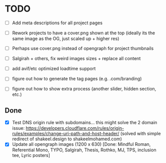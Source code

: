 # TODO

- [ ] Add meta descriptions for all project pages 
- [ ] Rework projects to have a cover.png shown at the top (ideally its the same image as the OG, just scaled up + higher res)
- [ ] Perhaps use cover.png instead of opengraph for project thumbnails
- [ ] Salgirah + others, fix weird images sizes + replace all content
- [ ] add avif/etc optimized loadtime support
- [ ] figure out how to generate the tag pages (e.g. .com/branding)
- [ ] figure out how to show extra process (another slider, hidden section, etc.)


## Done

- [X] Test DNS origin rule with subdomains... this might solve the 2 domain issue: https://developers.cloudflare.com/rules/origin-rules/examples/change-uri-path-and-host-header/ (solved with simple redirect of shakeel.design to shakeelmohamed.com)
- [X] Update all opengraph images (1200 x 630) [Done: Mindful Roman, Referential Mono, TYPO, Salgirah, Thesis, Rothko, MJ, TPS, inclusion tee, Lyric posters]